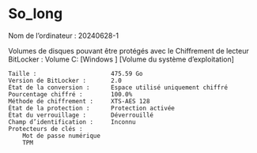 # So_long

Nom de l’ordinateur : 20240628-1

Volumes de disques pouvant être protégés avec le
Chiffrement de lecteur BitLocker :
Volume C: [Windows ]
[Volume du système d’exploitation]

    Taille :                     475.59 Go
    Version de BitLocker :       2.0
    État de la conversion :      Espace utilisé uniquement chiffré
    Pourcentage chiffré :        100.0%
    Méthode de chiffrement :     XTS-AES 128
    État de la protection :      Protection activée
    État du verrouillage :       Déverrouillé
    Champ d’identification :     Inconnu
    Protecteurs de clés :
        Mot de passe numérique
        TPM
